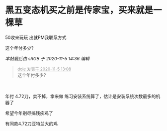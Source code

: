 # 黑五变态机买之前是传家宝，买来就是一棵草


50收来玩玩 出就PM我联系方式

这个年付多少?<img id="aimg_aWJ1w" onclick="zoom(this, this.src, 0, 0, 0)" class="zoom" src="https://cdn.jsdelivr.net/gh/hishis/forum-master/public/images/patch.gif" onmouseover="img_onmouseoverfunc(this)" onload="thumbImg(this)" border="0" alt="" />

<i class="pstatus"> 本帖最后由 sRGB 于 2020-11-5 14:36 编辑 </i><br />
<div class="quote"><blockquote><font size="2"><a href="https://www.hostloc.com/forum.php?mod=redirect&amp;goto=findpost&amp;pid=9406191&amp;ptid=762523" target="_blank"><font color="#999999">dole 发表于 2020-11-5 13:08</font></a></font><br />
这个年付多少?</blockquote></div><br />
<br />
年付 4.72刀，卖不掉，拿来做 练习安装系统算了，估计是安装系统次数最多的机器了

希望今年别尽搞残疾鸡了

有同款4.72刀亚特兰大的鸡
